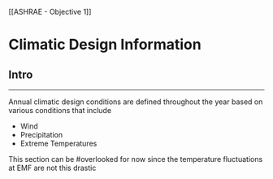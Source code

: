 [[ASHRAE - Objective 1]]

# Climatic Design Information 
## Intro 
---
Annual climatic design conditions are defined throughout the year based on various conditions that include 
- Wind 
- Precipitation 
- Extreme Temperatures 

This section can be #overlooked for now since the temperature fluctuations at EMF are not this drastic  
